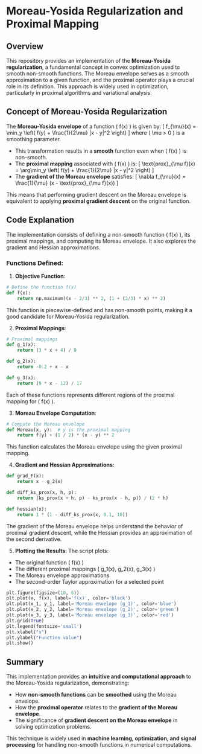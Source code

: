 # Moreau-Yosida Regularization and Proximal Mapping

## Overview
This repository provides an implementation of the **Moreau-Yosida regularization**, a fundamental concept in convex optimization used to smooth non-smooth functions. The Moreau envelope serves as a smooth approximation to a given function, and the proximal operator plays a crucial role in its definition. This approach is widely used in optimization, particularly in proximal algorithms and variational analysis.

## Concept of Moreau-Yosida Regularization
The **Moreau-Yosida envelope** of a function \( f(x) \) is given by:
\[
f_{\mu}(x) = \min_y \left( f(y) + \frac{1}{2\mu} \|x - y\|^2 \right)
\]
where \( \mu > 0 \) is a smoothing parameter.

- This transformation results in a **smooth** function even when \( f(x) \) is non-smooth.
- The **proximal mapping** associated with \( f(x) \) is:
\[
\text{prox}_{\mu f}(x) = \arg\min_y \left( f(y) + \frac{1}{2\mu} \|x - y\|^2 \right)
\]
- The **gradient of the Moreau envelope** satisfies:
\[
\nabla f_{\mu}(x) = \frac{1}{\mu} (x - \text{prox}_{\mu f}(x))
\]

This means that performing gradient descent on the Moreau envelope is equivalent to applying **proximal gradient descent** on the original function.

## Code Explanation
The implementation consists of defining a non-smooth function \( f(x) \), its proximal mappings, and computing its Moreau envelope. It also explores the gradient and Hessian approximations.

### Functions Defined:
1. **Objective Function**:
```python
# Define the function f(x)
def f(x):
    return np.maximum((x - 2/3) ** 2, (1 + (2/3) * x) ** 2)
```
This function is piecewise-defined and has non-smooth points, making it a good candidate for Moreau-Yosida regularization.

2. **Proximal Mappings**:
```python
# Proximal mappings
def g_1(x):
    return (3 * x + 4) / 9

def g_2(x):
    return -0.2 + x - x

def g_3(x):
    return (9 * x - 12) / 17
```
Each of these functions represents different regions of the proximal mapping for \( f(x) \).

3. **Moreau Envelope Computation**:
```python
# Compute the Moreau envelope
def Moreau(x, y):  # y is the proximal mapping
    return f(y) + (1 / 2) * (x - y) ** 2
```
This function calculates the Moreau envelope using the given proximal mapping.

4. **Gradient and Hessian Approximations**:
```python
def grad_F(x):
    return x - g_2(x)

def diff_ks_prox(x, h, p):
    return (ks_prox(x + h, p) - ks_prox(x - h, p)) / (2 * h)

def hessian(x):
    return 1 * (1 - diff_ks_prox(x, 0.1, 10))
```
The gradient of the Moreau envelope helps understand the behavior of proximal gradient descent, while the Hessian provides an approximation of the second derivative.

5. **Plotting the Results**:
The script plots:
- The original function \( f(x) \)
- The different proximal mappings \( g_1(x), g_2(x), g_3(x) \)
- The Moreau envelope approximations
- The second-order Taylor approximation for a selected point

```python
plt.figure(figsize=(10, 6))
plt.plot(x, f(x), label='f(x)', color='black')
plt.plot(x_1, y_1, label='Moreau envelope (g_1)', color='blue')
plt.plot(x_2, y_2, label='Moreau envelope (g_2)', color='green')
plt.plot(x_3, y_3, label='Moreau envelope (g_3)', color='red')
plt.grid(True)
plt.legend(fontsize='small')
plt.xlabel("x")
plt.ylabel("Function value")
plt.show()
```

## Summary
This implementation provides an **intuitive and computational approach** to the Moreau-Yosida regularization, demonstrating:
- How **non-smooth functions** can be **smoothed** using the Moreau envelope.
- How the **proximal operator** relates to the **gradient of the Moreau envelope**.
- The significance of **gradient descent on the Moreau envelope** in solving optimization problems.

This technique is widely used in **machine learning, optimization, and signal processing** for handling non-smooth functions in numerical computations.

